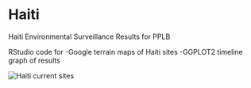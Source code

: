 # Haiti
Haiti Environmental Surveillance Results for PPLB

RStudio code for 
-Google terrain maps of Haiti sites
-GGPLOT2 timeline graph of results

![Haiti current sites](https://raw.githubusercontent.com/kimkimroll/Haiti_environmental_surveillance/master/Haitifinal1.png)
